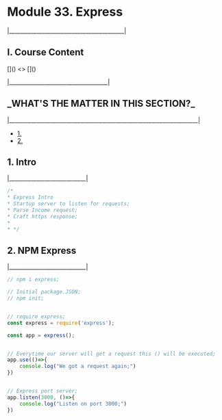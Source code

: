 <h1>Module 33. Express</h1>
<p>|__________________________________________|</p>

<h2>I. Course Content</h2>
[]()
<>
[]()
<p>|____________________________________|</p>


<h2>_WHAT'S THE MATTER IN THIS SECTION?_</h2>
<p>|_____________________________________________________________________|</p>


<p id="goUP"></p>
<ul>
    <li><a href="#u1">1. </a></li>
    <li><a href="#u2">2. </a></li>
</ul>


<h2 id="u1">1. Intro </h2>
<p>|____________________________|</p>

```javascript
/*
* Express Intro
* Startup server to listen for requests;
* Parse Income request;
* Craft https response;
* 
* */
```

<h2 id="u1">2. NPM Express </h2>
<p>|____________________________|</p>

```javascript
// npm i express;

// Initial package.JSON;
// npm init; 


// require express;
const express = require('express');

const app = express();


// Everytime our server will get a request this () will be executed;
app.use(()=>{
    console.log("We got a request again;")
})


// Express port server;
app.listen(3000, ()=>{
    console.log("Listen on port 3000;")
})
```
